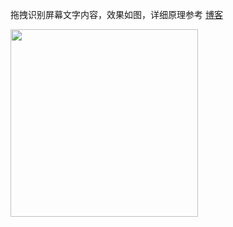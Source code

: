 拖拽识别屏幕文字内容，效果如图，详细原理参考 [博客](https://yueban.github.io/2020/05/12/%E4%BB%BFfooView%E6%82%AC%E6%B5%AE%E7%90%83%E6%8B%96%E6%8B%BD%E8%AF%86%E5%88%AB%E5%B1%8F%E5%B9%95%E6%96%87%E5%AD%97/)

<img src="https://i.loli.net/2020/05/10/gRGQdvVNlP6xDa2.gif" width="300" />
